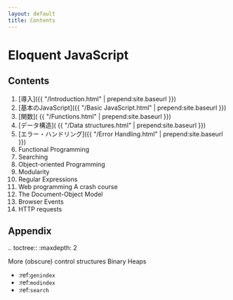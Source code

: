 ```yaml
---
layout: default
title: Contents
---
```

Eloquent JavaScript
===================

Contents
--------

   1. [導入]({{ "/Introduction.html" | prepend:site.baseurl }})
   2. [基本のJavaScript]({{ "/Basic JavaScript.html" | prepend:site.baseurl }})
   3. [関数]( {{ "/Functions.html" | prepend:site.baseurl }})
   4. [データ構造]( {{ "/Data structures.html" | prepend:site.baseurl }})
   5. [エラー・ハンドリング]({{ "/Error Handling.html" | prepend:site.baseurl }})
   6. Functional Programming
   7. Searching
   8. Object-oriented Programming
   9. Modularity
   10. Regular Expressions
   11. Web programming A crash course
   12. The Document-Object Model
   13. Browser Events
   14. HTTP requests

Appendix
--------

.. toctree::
   :maxdepth: 2

   More (obscure) control structures
   Binary Heaps



* :ref:`genindex`
* :ref:`modindex`
* :ref:`search`

